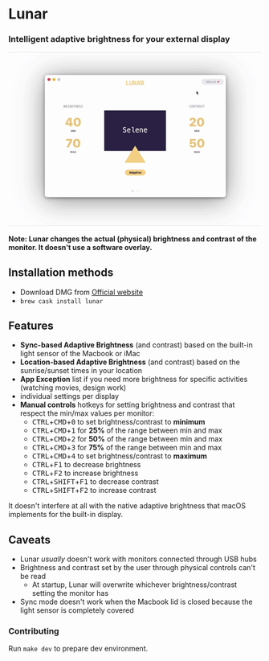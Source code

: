 # Lunar

### Intelligent adaptive brightness for your external display

![Demo](lunar.gif)

**Note: Lunar changes the actual (physical) brightness and contrast of the monitor. It doesn't use a software overlay.**

## Installation methods
- Download DMG from [Official website](https://lunar.fyi)
- `brew cask install lunar`

## Features
- **Sync-based Adaptive Brightness** (and contrast) based on the built-in light sensor of the Macbook or iMac
- **Location-based Adaptive Brightness** (and contrast) based on the sunrise/sunset times in your location
- **App Exception** list if you need more brightness for specific activities (watching movies, design work)
- individual settings per display
- **Manual controls** hotkeys for setting brightness and contrast that respect the min/max values per monitor:
    - <kbd>CTRL</kbd>+<kbd>CMD</kbd>+<kbd>0</kbd> to set brightness/contrast to **minimum**
    - <kbd>CTRL</kbd>+<kbd>CMD</kbd>+<kbd>1</kbd> for **25%** of the range between min and max
    - <kbd>CTRL</kbd>+<kbd>CMD</kbd>+<kbd>2</kbd> for **50%** of the range between min and max
    - <kbd>CTRL</kbd>+<kbd>CMD</kbd>+<kbd>3</kbd> for **75%** of the range between min and max
    - <kbd>CTRL</kbd>+<kbd>CMD</kbd>+<kbd>4</kbd> to set brightness/contrast to **maximum**
    - <kbd>CTRL</kbd>+<kbd>F1</kbd> to decrease brightness
    - <kbd>CTRL</kbd>+<kbd>F2</kbd> to increase brightness
    - <kbd>CTRL</kbd>+<kbd>SHIFT</kbd>+<kbd>F1</kbd> to decrease contrast
    - <kbd>CTRL</kbd>+<kbd>SHIFT</kbd>+<kbd>F2</kbd> to increase contrast

It doesn't interfere at all with the native adaptive brightness that macOS implements for the built-in display.

## Caveats
- Lunar *usually* doesn't work with monitors connected through USB hubs
- Brightness and contrast set by the user through physical controls can't be read
    * At startup, Lunar will overwrite whichever brightness/contrast setting the monitor has
- Sync mode doesn't work when the Macbook lid is closed because the light sensor is completely covered

### Contributing
Run `make dev` to prepare dev environment.
